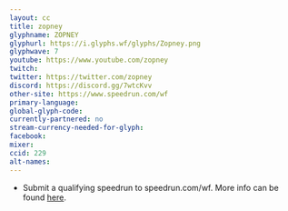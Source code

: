 ```yaml
---
layout: cc
title: zopney
glyphname: ZOPNEY
glyphurl: https://i.glyphs.wf/glyphs/Zopney.png
glyphwave: 7
youtube: https://www.youtube.com/zopney
twitch: 
twitter: https://twitter.com/zopney
discord: https://discord.gg/7wtcKvv
other-site: https://www.speedrun.com/wf
primary-language: 
global-glyph-code: 
currently-partnered: no
stream-currency-needed-for-glyph: 
facebook: 
mixer: 
ccid: 229
alt-names: 
---
```

* Submit a qualifying speedrun to speedrun.com/wf. More info can be found [here](https://www.speedrun.com/wf/thread/865b7).
